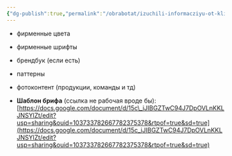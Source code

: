```yaml
---
{"dg-publish":true,"permalink":"/obrabotat/izuchili-informacziyu-ot-klienta-brif/"}
---
```


*   фирменные цвета
*   фирменные шрифты
*   брендбук (если есть)
*   паттерны
*   фотоконтент (продукции, команды и тд)


*   **Шаблон брифа** (ссылка не рабочая вроде бы): [https://docs.google.com/document/d/15c\_iJIBGZTwC94J7DpOVLnKKLJNSYlZt/edit?usp=sharing&ouid=103733782667782375378&rtpof=true&sd=true](https://docs.google.com/document/d/15c_iJIBGZTwC94J7DpOVLnKKLJNSYlZt/edit?usp=sharing&ouid=103733782667782375378&rtpof=true&sd=true)